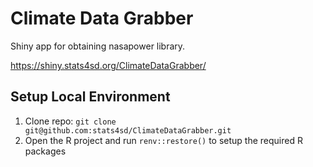 # Climate Data Grabber

Shiny app for obtaining nasapower library.

https://shiny.stats4sd.org/ClimateDataGrabber/

## Setup Local Environment
1.	Clone repo: `git clone git@github.com:stats4sd/ClimateDataGrabber.git`
2.	Open the R project and run `renv::restore()` to setup the required R packages
